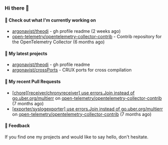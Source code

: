 ### Hi there 👋

#### 👷 Check out what I'm currently working on

- [argonavist/theodi](https://github.com/argonavist/theodi) - gh profile readme (2 weeks ago)
- [open-telemetry/opentelemetry-collector-contrib](https://github.com/open-telemetry/opentelemetry-collector-contrib) - Contrib repository for the OpenTelemetry Collector (6 months ago)

#### 🌱 My latest projects

- [argonavist/theodi](https://github.com/argonavist/theodi) - gh profile readme
- [argonavist/crossPorts](https://github.com/argonavist/crossPorts) - CRUX ports for cross compilation

#### 🔨 My recent Pull Requests

- [[chore][receiver/chronyreceiver] use errors.Join instead of go.uber.org/multierr](https://github.com/open-telemetry/opentelemetry-collector-contrib/pull/32979) on [open-telemetry/opentelemetry-collector-contrib](https://github.com/open-telemetry/opentelemetry-collector-contrib) (7 months ago)
- [[exporter/syslogexporter] use errors.Join instead of go.uber.org/multierr](https://github.com/open-telemetry/opentelemetry-collector-contrib/pull/32925) on [open-telemetry/opentelemetry-collector-contrib](https://github.com/open-telemetry/opentelemetry-collector-contrib) (7 months ago)

#### 💬 Feedback

If you find one my projects and would like to say hello, don't hesitate.
